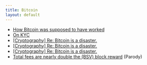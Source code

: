 ```yaml
---
title: Bitcoin
layout: default
---
```


- [How Bitcoin was supposed to have worked](/bitcoin/1.txt)
- [On KYC](/bitcoin/2.txt)
- [[Cryptography] Re: Bitcoin is a disaster.](/bitcoin/3.txt)
- [[Cryptography] Re: Bitcoin is a disaster.](/bitcoin/4.txt)
- [[Cryptography] Re: Bitcoin is a disaster.](/bitcoin/5.txt)
- [Total fees are nearly double the (BSV) block reward](/bitcoin/6.txt) (Parody)
